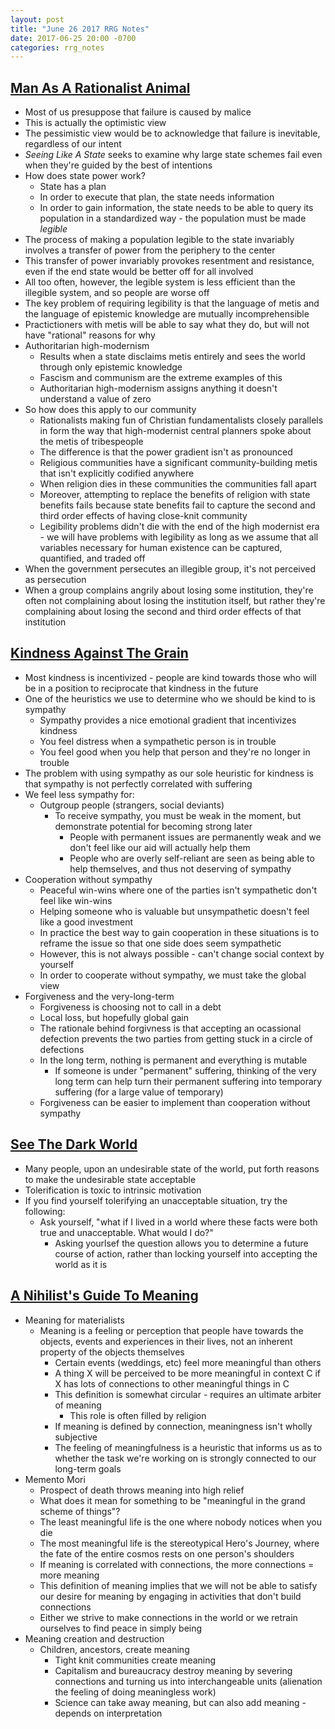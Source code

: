 ```yaml
---
layout: post
title: "June 26 2017 RRG Notes"
date: 2017-06-25 20:00 -0700
categories: rrg_notes
---
```


## [Man As A Rationalist Animal](https://samzdat.com/2017/05/22/man-as-a-rationalist-animal/)
- Most of us presuppose that failure is caused by malice
- This is actually the optimistic view
- The pessimistic view would be to acknowledge that failure is inevitable, regardless of our intent
- _Seeing Like A State_ seeks to examine why large state schemes fail even when they're guided by the best of intentions
- How does state power work?
	- State has a plan
	- In order to execute that plan, the state needs information
	- In order to gain information, the state needs to be able to query its population in a standardized way - the population must be made _legible_
- The process of making a population legible to the state invariably involves a transfer of power from the periphery to the center
- This transfer of power invariably provokes resentment and resistance, even if the end state would be better off for all involved
- All too often, however, the legible system is less efficient than the illegible system, and so people are worse off
- The key problem of requiring legibility is that the language of metis and the language of epistemic knowledge are mutually incomprehensible
- Practictioners with metis will be able to say what they do, but will not have "rational" reasons for why
- Authoritarian high-modernism
	- Results when a state disclaims metis entirely and sees the world through only epistemic knowledge
	- Fascism and communism are the extreme examples of this
	- Authoritarian high-modernism assigns anything it doesn't understand a value of zero
- So how does this apply to our community
	- Rationalists making fun of Christian fundamentalists closely parallels in form the way that high-modernist central planners spoke about the metis of tribespeople
	- The difference is that the power gradient isn't as pronounced
	- Religious communities have a significant community-building metis that isn't explicitly codified anywhere
	- When religion dies in these communities the communities fall apart
	- Moreover, attempting to replace the benefits of religion with state benefits fails because state benefits fail to capture the second and third order effects of having close-knit community
	- Legibility problems didn't die with the end of the high modernist era - we will have problems with legibility as long as we assume that all variables necessary for human existence can be captured, quantified, and traded off
- When the government persecutes an illegible group, it's not perceived as persecution
- When a group complains angrily about losing some institution, they're often not complaining about losing the institution itself, but rather they're complaining about losing the second and third order effects of that institution

## [Kindness Against The Grain](https://srconstantin.wordpress.com/2017/06/08/kindness-against-the-grain/)
- Most kindness is incentivized - people are kind towards those who will be in a position to reciprocate that kindness in the future
- One of the heuristics we use to determine who we should be kind to is sympathy
	- Sympathy provides a nice emotional gradient that incentivizes kindness
	- You feel distress when a sympathetic person is in trouble
	- You feel good when you help that person and they're no longer in trouble
- The problem with using sympathy as our sole heuristic for kindness is that sympathy is not perfectly correlated with suffering
- We feel less sympathy for:
  - Outgroup people (strangers, social deviants)
	- To receive sympathy, you must be weak in the moment, but demonstrate potential for becoming strong later
		- People with permanent issues are permanently weak and we don't feel like our aid will actually help them
		- People who are overly self-reliant are seen as being able to help themselves, and thus not deserving of sympathy
- Cooperation without sympathy
	- Peaceful win-wins where one of the parties isn't sympathetic don't feel like win-wins
	- Helping someone who is valuable but unsympathetic doesn't feel like a good investment
	- In practice the best way to gain cooperation in these situations is to reframe the issue so that one side does seem sympathetic
	- However, this is not always possible - can't change social context by yourself
	- In order to cooperate without sympathy, we must take the global view
- Forgiveness and the very-long-term
	- Forgiveness is choosing not to call in a debt
	- Local loss, but hopefully global gain
	- The rationale behind forgivness is that accepting an ocassional defection prevents the two parties from getting stuck in a circle of defections
	- In the long term, nothing is permanent and everything is mutable
		- If someone is under "permanent" suffering, thinking of the very long term can help turn their permanent suffering into temporary suffering (for a large value of temporary)
	- Forgiveness can be easier to implement than cooperation without sympathy

## [See The Dark World](http://mindingourway.com/see-the-dark-world/)
- Many people, upon an undesirable state of the world, put forth reasons to make the undesirable state acceptable
- Tolerification is toxic to intrinsic motivation
- If you find yourself tolerifying an unacceptable situation, try the following:
  - Ask yourself, "what if I lived in a world where these facts were both true and unacceptable. What would I do?"
	- Asking yourlsef the question allows you to determine a future course of action, rather than locking yourself into accepting the world as it is

## [A Nihilist's Guide To Meaning](http://www.meltingasphalt.com/a-nihilists-guide-to-meaning/)
- Meaning for materialists
  - Meaning is a feeling or perception that people have towards the objects, events and experiences in their lives, not an inherent property of the objects themselves
	- Certain events (weddings, etc) feel more meaningful than others
	- A thing X will be perceived to be more meaningful in context C if X has lots of connections to other meaningful things in C
	- This definition is somewhat circular - requires an ultimate arbiter of meaning
	  - This role is often filled by religion
	- If meaning is defined by connection, meaningness isn't wholly subjective
	- The feeling of meaningfulness is a heuristic that informs us as to whether the task we're working on is strongly connected to our long-term goals
- Memento Mori
	- Prospect of death throws meaning into high relief
	- What does it mean for something to be "meaningful in the grand scheme of things"?
	- The least meaningful life is the one where nobody notices when you die
	- The most meaningful life is the stereotypical Hero's Journey, where the fate of the entire cosmos rests on one person's shoulders
	- If meaning is correlated with connections, the more connections = more meaning
	- This definition of meaning implies that we will not be able to satisfy our desire for meaning by engaging in activities that don't build connections
	- Either we strive to make connections in the world or we retrain ourselves to find peace in simply being
- Meaning creation and destruction
  - Children, ancestors, create meaning
	- Tight knit communities create meaning
	- Capitalism and bureaucracy destroy meaning by severing connections and turning us into interchangeable units (alienation the feeling of doing meaningless work)
	- Science can take away meaning, but can also add meaning - depends on interpretation

